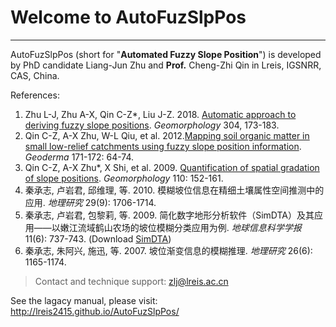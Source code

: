 # Welcome to AutoFuzSlpPos
----------

AutoFuzSlpPos (short for "**Automated Fuzzy Slope Position**") is developed by PhD candidate Liang-Jun Zhu and **Prof.** Cheng-Zhi Qin in Lreis, IGSNRR, CAS, China.

References:

1. Zhu L-J, Zhu A-X, Qin C-Z*, Liu J-Z. 2018. [Automatic approach to deriving fuzzy slope positions](http://www.sciencedirect.com/science/article/pii/S0169555X17300612). _Geomorphology_ 304, 173-183.
2. Qin C-Z, A-X Zhu, W-L Qiu, et al. 2012.[Mapping soil organic matter in small low-relief catchments using fuzzy slope position information](http://www.sciencedirect.com/science/article/pii/S0016706111001753). _Geoderma_ 171-172: 64-74.
3. Qin C-Z, A-X Zhu*, X Shi, et al. 2009. [Quantification of spatial gradation of slope positions](http://www.sciencedirect.com/science/article/pii/S0169555X0900155X). _Geomorphology_ 110: 152-161.
4. 秦承志, 卢岩君, 邱维理, 等. 2010. 模糊坡位信息在精细土壤属性空间推测中的应用. _地理研究_ 29(9): 1706-1714.
5. 秦承志, 卢岩君, 包黎莉, 等. 2009. 简化数字地形分析软件（SimDTA）及其应用——以嫩江流域鹤山农场的坡位模糊分类应用为例. _地球信息科学学报_ 11(6): 737-743. (Download [SimDTA](https://github.com/lreis2415/SimDTA))
6. 秦承志, 朱阿兴, 施迅, 等. 2007. 坡位渐变信息的模糊推理. _地理研究_ 26(6): 1165-1174.

>Contact and technique support: zlj@lreis.ac.cn

See the lagacy manual, please visit: http://lreis2415.github.io/AutoFuzSlpPos/
